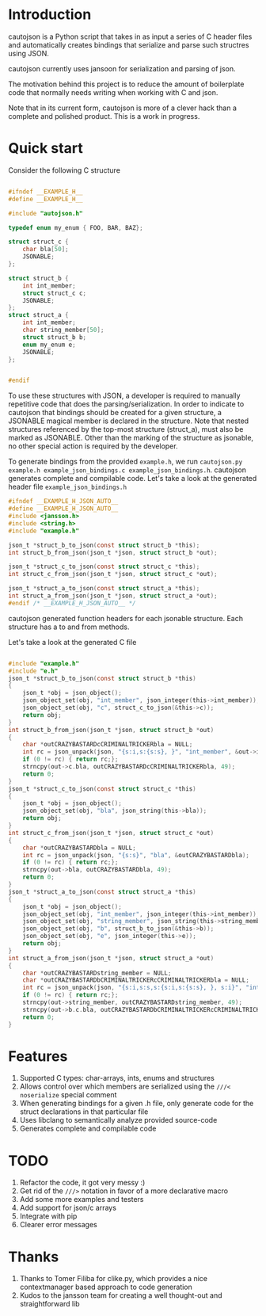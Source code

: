 # Introduction

cautojson is a Python script that takes in as input a series of C
header files and automatically creates bindings that serialize and
parse such structres using JSON.

cautojson currently uses jansoon for serialization and parsing of
json.

The motivation behind this project is to reduce the amount of
boilerplate code that normally needs writing when working with C and
json.

Note that in its current form, cautojson is more of a clever hack than
a complete and polished product. This is a work in progress.

# Quick start

Consider the following C structure
```c

#ifndef __EXAMPLE_H__
#define __EXAMPLE_H__

#include "autojson.h"

typedef enum my_enum { FOO, BAR, BAZ};

struct struct_c {
    char bla[50];
    JSONABLE;
};

struct struct_b {
    int int_member;
    struct struct_c c;
    JSONABLE;
};
struct struct_a {
    int int_member;
    char string_member[50];
    struct struct_b b;
    enum my_enum e;
    JSONABLE;
};


#endif

```

To use these structures with JSON, a developer is required to manually
repetitive code that does the parsing/serialization. In order to indicate to cautojson that
bindings should be created for a given structure, a JSONABLE magical
member is declared in the structure. Note that nested structures
referenced by the top-most structure (struct_a), must also be marked
as JSONABLE. Other than the marking of the structure as jsonable, no
other special action is required by the developer.

To generate bindings from the provided `example.h`, we run `cautojson.py example.h
example_json_bindings.c example_json_bindings.h`. cautojson generates
complete and compilable code. Let's take a look at the
generated header file `example_json_bindings.h`

```c
#ifndef __EXAMPLE_H_JSON_AUTO__
#define __EXAMPLE_H_JSON_AUTO__
#include <jansson.h>
#include <string.h>
#include "example.h"

json_t *struct_b_to_json(const struct struct_b *this);
int struct_b_from_json(json_t *json, struct struct_b *out);

json_t *struct_c_to_json(const struct struct_c *this);
int struct_c_from_json(json_t *json, struct struct_c *out);

json_t *struct_a_to_json(const struct struct_a *this);
int struct_a_from_json(json_t *json, struct struct_a *out);
#endif /* __EXAMPLE_H_JSON_AUTO__ */

```

cautojson generated function headers for each jsonable structure. Each
structure has a to and from methods.

Let's take a look at the generated C file
```c

#include "example.h"
#include "e.h"
json_t *struct_b_to_json(const struct struct_b *this)
{
	json_t *obj = json_object();
	json_object_set(obj, "int_member", json_integer(this->int_member));
	json_object_set(obj, "c", struct_c_to_json(&this->c));
	return obj;
}
int struct_b_from_json(json_t *json, struct struct_b *out)
{
	char *outCRAZYBASTARDcCRIMINALTRICKERbla = NULL;
	int rc = json_unpack(json, "{s:i,s:{s:s}, }", "int_member", &out->int_member, "c", "bla", &outCRAZYBASTARDcCRIMINALTRICKERbla);
	if (0 != rc) { return rc;};
	strncpy(out->c.bla, outCRAZYBASTARDcCRIMINALTRICKERbla, 49);
	return 0;
}
json_t *struct_c_to_json(const struct struct_c *this)
{
	json_t *obj = json_object();
	json_object_set(obj, "bla", json_string(this->bla));
	return obj;
}
int struct_c_from_json(json_t *json, struct struct_c *out)
{
	char *outCRAZYBASTARDbla = NULL;
	int rc = json_unpack(json, "{s:s}", "bla", &outCRAZYBASTARDbla);
	if (0 != rc) { return rc;};
	strncpy(out->bla, outCRAZYBASTARDbla, 49);
	return 0;
}
json_t *struct_a_to_json(const struct struct_a *this)
{
	json_t *obj = json_object();
	json_object_set(obj, "int_member", json_integer(this->int_member));
	json_object_set(obj, "string_member", json_string(this->string_member));
	json_object_set(obj, "b", struct_b_to_json(&this->b));
	json_object_set(obj, "e", json_integer(this->e));
	return obj;
}
int struct_a_from_json(json_t *json, struct struct_a *out)
{
	char *outCRAZYBASTARDstring_member = NULL;
	char *outCRAZYBASTARDbCRIMINALTRICKERcCRIMINALTRICKERbla = NULL;
	int rc = json_unpack(json, "{s:i,s:s,s:{s:i,s:{s:s}, }, s:i}", "int_member", &out->int_member, "string_member", &outCRAZYBASTARDstring_member, "b", "int_member", &out->b.int_member, "c", "bla", &outCRAZYBASTARDbCRIMINALTRICKERcCRIMINALTRICKERbla, "e", &out->e);
	if (0 != rc) { return rc;};
	strncpy(out->string_member, outCRAZYBASTARDstring_member, 49);
	strncpy(out->b.c.bla, outCRAZYBASTARDbCRIMINALTRICKERcCRIMINALTRICKERbla, 49);
	return 0;
}
```

# Features

1. Supported C types: char-arrays, ints, enums and structures
2. Allows control over which members are serialized using the `///<
   noserialize` special comment
3. When generating bindings for a given .h file, only generate code
   for the struct declarations in that particular file
4. Uses libclang to semantically analyze provided source-code
5. Generates complete and compilable code

# TODO
1. Refactor the code, it got very messy :)
2. Get rid of the `///>` notation in favor of a more declarative macro
3. Add some more examples and testers
4. Add support for json/c arrays
5. Integrate with pip
6. Clearer error messages

# Thanks
1. Thanks to Tomer Filiba for clike.py, which provides a nice
   contextmanager based approach to code generation
2. Kudos to the jansson team for creating a well thought-out and
   straightforward lib
